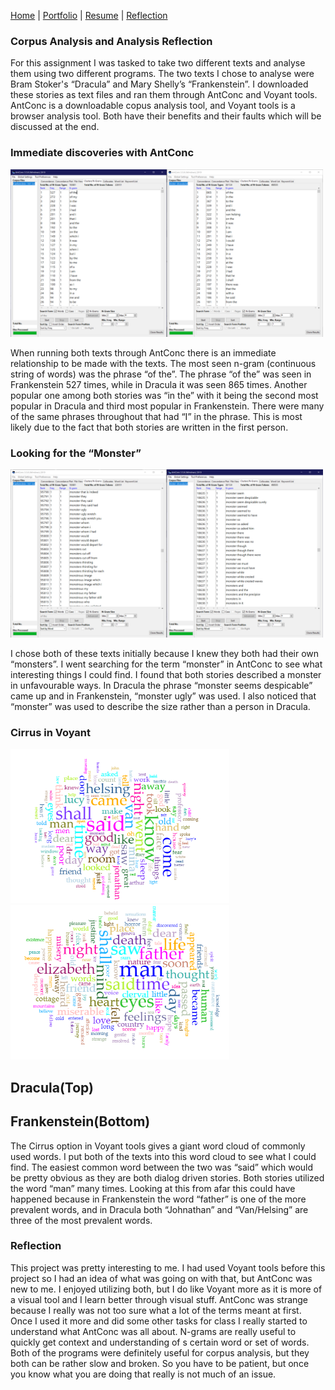[Home](index.md) | [Portfolio](portfolio.md) | [Resume](resume.md) | [Reflection](reflection.md) 

### Corpus Analysis and Analysis Reflection

For this assignment I was tasked to take two different texts and analyse them using two different programs. The two texts I chose to analyse were Bram Stoker's “Dracula” and Mary Shelly’s “Frankenstein”. I downloaded these stories as text files and ran them through AntConc and Voyant tools. AntConc is a downloadable copus analysis tool, and Voyant tools is a browser analysis tool. Both have their benefits and their faults which will be discussed at the end.

### Immediate discoveries with AntConc


<img src="Images/of the.PNG" alt="raster headshot" width="500"/>

When running both texts through AntConc there is an immediate relationship to be made with the texts. The most seen n-gram (continuous string of words) was the phrase “of the”. The phrase “of the” was seen in Frankenstein 527 times, while in Dracula it was seen 865 times. Another popular one among both stories was “in the” with it being the second most popular in Dracula and third most popular in Frankenstein. There were many of the same phrases throughout that had “I” in the phrase. This is most likely due to the fact that both stories are written in the first person. 

### Looking for the “Monster” 

<img src="Images/monster.PNG" alt="raster headshot" width="500"/>

I chose both of these texts initially because I knew they both had their own “monsters”. I went searching for the term “monster” in AntConc to see what interesting things I could find. I found that both stories described a monster in unfavourable ways. In Dracula the phrase “monster seems despicable” came up and in Frankenstein, “monster ugly” was used. I also noticed that “monster” was used to describe the size rather than a person in Dracula. 

### Cirrus in Voyant


<img src="Images/DraculaWords.png" alt="raster headshot" width="350"/> 

<img src="Images/FrankensteinWords.png" alt="raster headshot" width="350"/>

Dracula(Top)
-
Frankenstein(Bottom)
-

The Cirrus option in Voyant tools gives a giant word cloud of commonly used words. I put both of the texts into this word cloud to see what I could find. The easiest common word between the two was “said” which would be pretty obvious as they are both dialog driven stories. Both stories utilized the word “man” many times. Looking at this from afar this could have happened because in Frankenstein the word “father” is one of the more prevalent words, and in Dracula both “Johnathan” and “Van/Helsing” are three of the most prevalent words. 

### Reflection

This project was pretty interesting to me. I had used Voyant tools before this project so I had an idea of what was going on with that, but AntConc was new to me. I enjoyed utilizing both, but I do like Voyant more as it is more of a visual tool and I learn better through visual stuff. AntConc was strange because I really was not too sure what a lot of the terms meant at first. Once I used it more and did some other tasks for class I really started to understand what AntConc was all about. N-grams are really useful to quickly get context and understanding of s certain word or set of words. Both of the programs were definitely useful for corpus analysis, but they both can be rather slow and broken. So you have to be patient, but once you know what you are doing that really is not much of an issue. 

